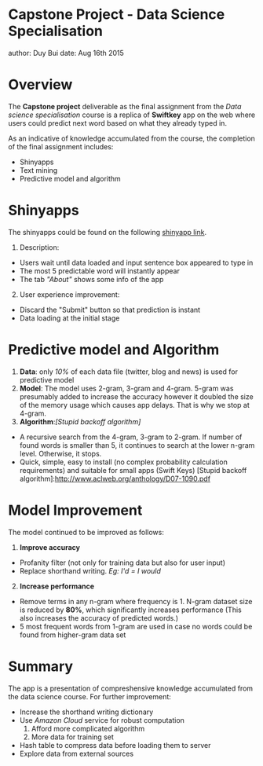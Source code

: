 Capstone Project - Data Science Specialisation
========================================================
author: Duy Bui
date: Aug 16th 2015

Overview
========================================================

The **Capstone project** deliverable as the final assignment from the *Data science specialisation* course is a replica of **Swiftkey** app on the web where users could predict next word based on what they already typed in.

As an indicative of knowledge accumulated from the course, the completion of the final assignment includes: 
- Shinyapps 
- Text mining
- Predictive model and algorithm

Shinyapps
========================================================

The shinyapps could be found on the following [shinyapp link]. 

1. Description:
  - Users wait until data loaded and input sentence box appeared to type in
  - The most 5 predictable word will instantly appear
  - The tab *"About"* shows some info of the app

2. User experience improvement:
  - Discard the "Submit" button so that prediction is instant
  - Data loading at the initial stage

[shinyapp link]:https://duybuile.shinyapps.io/swiftkeyapp

Predictive model and Algorithm
========================================================

1. **Data**: only *10%* of each data file (twitter, blog and news) is used for predictive model 
2. **Model**: The model uses 2-gram, 3-gram and 4-gram. 5-gram was presumably added to increase the accuracy however it doubled the size of the memory usage which causes app delays. That is why we stop at 4-gram.
3. **Algorithm**:*[Stupid backoff algorithm]*
  - A recursive search from the 4-gram, 3-gram to 2-gram. If number of found words is smaller than 5, it continues to search at the lower n-gram level. Otherwise, it stops. 
  - Quick, simple, easy to install (no complex probability calculation requirements) and suitable for small apps (Swift Keys)
[Stupid backoff algorithm]:http://www.aclweb.org/anthology/D07-1090.pdf

Model Improvement
========================================================

The model continued to be improved as follows:

1. **Improve accuracy**
  - Profanity filter (not only for training data but also for user input)
  - Replace shorthand writing. *Eg: I'd = I would*
2. **Increase performance**
  - Remove terms in any n-gram where frequency is 1. N-gram dataset size is reduced by **80%**, which significantly increases performance (This also increases the accuracy of predicted words.)
  - 5 most frequent words from 1-gram are used in case no words could be found from higher-gram data set

Summary
========================================================
The app is a presentation of compreshensive knowledge accumulated from the data science course. For further improvement: 
  - Increase the shorthand writing dictionary
  - Use *Amazon Cloud* service for robust computation
    1. Afford more complicated algorithm
    2. More data for training set 
  - Hash table to compress data before loading them to server
  - Explore data from external sources 
